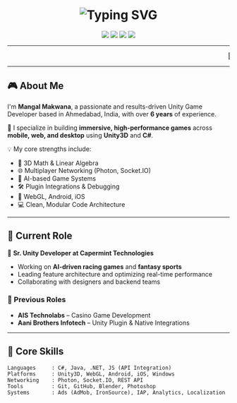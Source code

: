 <h1 align="center">
  <img src="https://readme-typing-svg.demolab.com?font=Fira+Code&size=30&duration=3000&pause=500&color=F70000&center=true&vCenter=true&width=435&lines=Hi+There!+I'm+Mangal+Makwana;Unity+Game+Developer+%F0%9F%9A%80;Welcome+to+My+Portfolio!" alt="Typing SVG" />
</h1>

<p align="center">
  <img src="https://img.shields.io/badge/Unity3D-Expert-informational?style=flat&logo=unity&logoColor=white&color=black"/>
  <img src="https://img.shields.io/badge/Photon-Multiplayer-blue?style=flat&logo=photon&logoColor=white"/>
  <img src="https://img.shields.io/badge/WebGL-Ready-success?style=flat&logo=webassembly&logoColor=white"/>
  <img src="https://img.shields.io/badge/Experience-6+_Years-red?style=flat"/>
</p>

---

<marquee behavior="scroll" direction="left" scrollamount="7">
🚀 Unity | C# | Multiplayer | Photon | WebGL | Socket.IO | Plugins | Optimization | Mobile Games | Desktop | AI-Driven Games | Shader Magic ✨
</marquee>

---

## 🎮 About Me

I'm **Mangal Makwana**, a passionate and results-driven Unity Game Developer based in Ahmedabad, India, with over **6 years** of experience.

🚀 I specialize in building **immersive, high-performance games** across **mobile, web, and desktop** using **Unity3D** and **C#**.

💡 My core strengths include:

- 🔢 3D Math & Linear Algebra
- 🌐 Multiplayer Networking (Photon, Socket.IO)
- 🧠 AI-based Game Systems
- 🛠 Plugin Integrations & Debugging
- 📱 WebGL, Android, iOS
- 💻 Clean, Modular Code Architecture

---

## 💼 Current Role

🎯 **Sr. Unity Developer at Capermint Technologies**

- Working on **AI-driven racing games** and **fantasy sports**
- Leading feature architecture and optimizing real-time performance
- Collaborating with designers and backend teams

### 🏢 Previous Roles

- **AIS Technolabs** – Casino Game Development
- **Aani Brothers Infotech** – Unity Plugin & Native Integrations

---

## 🧠 Core Skills

```text
Languages     : C#, Java, .NET, JS (API Integration)
Platforms     : Unity3D, WebGL, Android, iOS, Windows
Networking    : Photon, Socket.IO, REST API
Tools         : Git, GitHub, Blender, Photoshop
Systems       : Ads (AdMob, IronSource), IAP, Analytics, Localization
